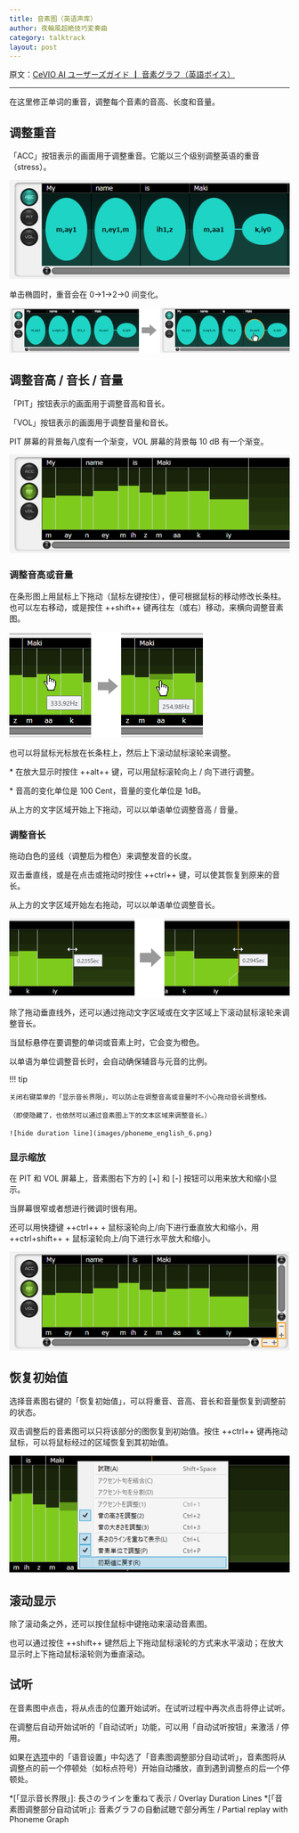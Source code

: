 ```yaml
---
title: 音素图（英语声库）
author: 夜輪風超絶技巧変奏曲
category: talktrack
layout: post
---
```

原文：[CeVIO AI ユーザーズガイド ┃ 音素グラフ（英語ボイス）](https://cevio.jp/guide/cevio_ai/talktrack/phoneme_english/)

---
在这里修正单词的重音，调整每个音素的音高、长度和音量。

## 调整重音

「ACC」按钮表示的画面用于调整重音。它能以三个级别调整英语的重音（stress）。

![stress](images/phoneme_english_1.png)

单击椭圆时，重音会在 0→1→2→0 间变化。

![change stress](images/phoneme_english_2.png)

## 调整音高 / 音长 / 音量

「PIT」按钮表示的画面用于调整音高和音长。

「VOL」按钮表示的画面用于调整音量和音长。

PIT 屏幕的背景每八度有一个渐变，VOL 屏幕的背景每 10 dB 有一个渐变。

![pit](images/phoneme_english_3.png)

### 调整音高或音量

在条形图上用鼠标上下拖动（鼠标左键按住），便可根据鼠标的移动修改长条柱。也可以左右移动，或是按住 ++shift++ 键再往左（或右）移动，来横向调整音素图。

![adjust pit](images/phoneme_english_4.png)

也可以将鼠标光标放在长条柱上，然后上下滚动鼠标滚轮来调整。

\* 在放大显示时按住 ++alt++ 键，可以用鼠标滚轮向上 / 向下进行调整。

\* 音高的变化单位是 100 Cent，音量的变化单位是 1dB。

从上方的文字区域开始上下拖动，可以以单语单位调整音高 / 音量。

### 调整音长

拖动白色的竖线（调整后为橙色）来调整发音的长度。

双击垂直线，或是在点击或拖动时按住 ++ctrl++ 键，可以使其恢复到原来的音长。

从上方的文字区域开始左右拖动，可以以单语单位调整音长。

![adjust in group](images/phoneme_english_5.png)

除了拖动垂直线外，还可以通过拖动文字区域或在文字区域上下滚动鼠标滚轮来调整音长。

当鼠标悬停在要调整的单词或音素上时，它会变为橙色。

以单语为单位调整音长时，会自动确保辅音与元音的比例。

!!! tip

    关闭右键菜单的「显示音长界限」，可以防止在调整音高或音量时不小心拖动音长调整线。

    （即使隐藏了，也依然可以通过音素图上下的文本区域来调整音长。）

    ![hide duration line](images/phoneme_english_6.png)

### 显示缩放

在 PIT 和 VOL 屏幕上，音素图右下方的 [+] 和 [-] 按钮可以用来放大和缩小显示。

当屏幕很窄或者想进行微调时很有用。

还可以用快捷键 ++ctrl++ + 鼠标滚轮向上/向下进行垂直放大和缩小，用 ++ctrl+shift++ + 鼠标滚轮向上/向下进行水平放大和缩小。

![display](images/phoneme_english_7.png)

## 恢复初始值

选择音素图右键的「恢复初始值」，可以将重音、音高、音长和音量恢复到调整前的状态。

双击调整后的音素图可以只将该部分的图恢复到初始值。按住 ++ctrl++ 键再拖动鼠标，可以将鼠标经过的区域恢复到其初始值。

![reset](images/phoneme_english_8.png)

## 滚动显示

除了滚动条之外，还可以按住鼠标中键拖动来滚动音素图。

也可以通过按住 ++shift++ 键然后上下拖动鼠标滚轮的方式来水平滚动；在放大显示时上下拖动鼠标滚轮则为垂直滚动。

## 试听

在音素图中点击，将从点击的位置开始试听。在试听过程中再次点击将停止试听。

在调整后自动开始试听的「自动试听」功能，可以用「自动试听按钮」来激活 / 停用。

如果在[选项](../../option/index.md)中的「语音设置」中勾选了「音素图调整部分自动试听」，音素图将从调整点的前一个停顿处（如标点符号）开始自动播放，直到遇到调整点的后一个停顿处。

*[「显示音长界限」]: 長さのラインを重ねて表示 / Overlay Duration Lines
*[「音素图调整部分自动试听」]: 音素グラフの自動試聴で部分再生 / Partial replay with Phoneme Graph

